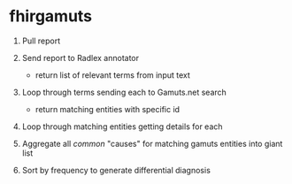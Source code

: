 fhirgamuts
==========

1. Pull report

2. Send report to Radlex annotator
	- return list of relevant terms from input text

3. Loop through terms sending each to Gamuts.net search
	- return matching entities with specific id

4. Loop through matching entities getting details for each

5. Aggregate all _common_ "causes" for matching gamuts entities into giant list

6. Sort by frequency to generate differential diagnosis